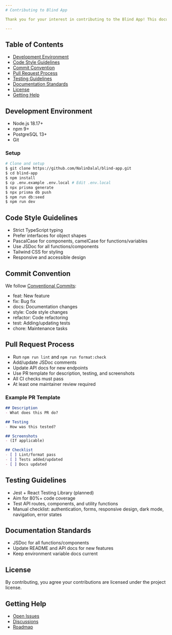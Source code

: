 ```yaml
---
# Contributing to Blind App

Thank you for your interest in contributing to the Blind App! This document provides guidelines and information for contributors.

---
```


## Table of Contents
- [Development Environment](#development-environment)
- [Code Style Guidelines](#code-style-guidelines)
- [Commit Convention](#commit-convention)
- [Pull Request Process](#pull-request-process)
- [Testing Guidelines](#testing-guidelines)
- [Documentation Standards](#documentation-standards)
- [License](#license)
- [Getting Help](#getting-help)

## Development Environment
- Node.js 18.17+
- npm 9+
- PostgreSQL 13+
- Git

### Setup
```bash
# Clone and setup
$ git clone https://github.com/NalinDalal/blind-app.git
$ cd blind-app
$ npm install
$ cp .env.example .env.local # Edit .env.local
$ npx prisma generate
$ npx prisma db push
$ npm run db:seed
$ npm run dev
```

## Code Style Guidelines
- Strict TypeScript typing
- Prefer interfaces for object shapes
- PascalCase for components, camelCase for functions/variables
- Use JSDoc for all functions/components
- Tailwind CSS for styling
- Responsive and accessible design

## Commit Convention
We follow [Conventional Commits](https://conventionalcommits.org/):
- feat: New feature
- fix: Bug fix
- docs: Documentation changes
- style: Code style changes
- refactor: Code refactoring
- test: Adding/updating tests
- chore: Maintenance tasks

## Pull Request Process
- Run `npm run lint` and `npm run format:check`
- Add/update JSDoc comments
- Update API docs for new endpoints
- Use PR template for description, testing, and screenshots
- All CI checks must pass
- At least one maintainer review required

### Example PR Template
```markdown
## Description
- What does this PR do?

## Testing
- How was this tested?

## Screenshots
- (If applicable)

## Checklist
- [ ] Lint/format pass
- [ ] Tests added/updated
- [ ] Docs updated
```

## Testing Guidelines
- Jest + React Testing Library (planned)
- Aim for 80%+ code coverage
- Test API routes, components, and utility functions
- Manual checklist: authentication, forms, responsive design, dark mode, navigation, error states

## Documentation Standards
- JSDoc for all functions/components
- Update README and API docs for new features
- Keep environment variable docs current

## License
By contributing, you agree your contributions are licensed under the project license.

## Getting Help
- [Open Issues](https://github.com/NalinDalal/blind-app/issues)
- [Discussions](https://github.com/NalinDalal/blind-app/discussions)
- [Roadmap](ROADMAP.md)

